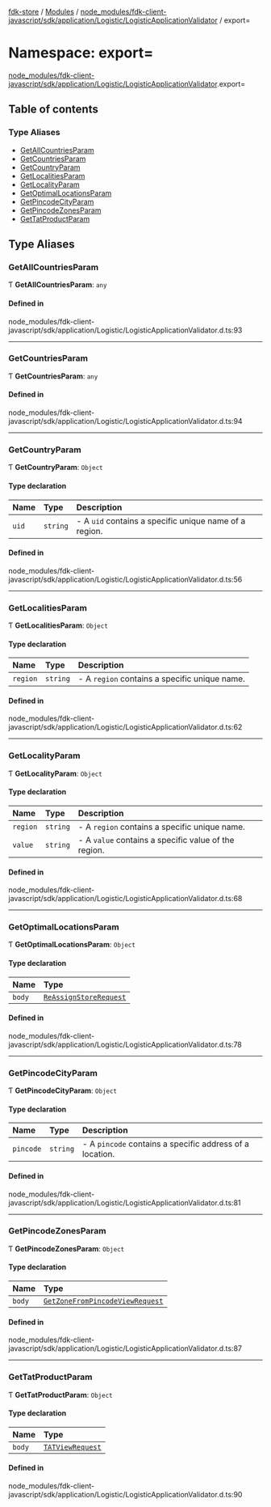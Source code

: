 [fdk-store](../README.md) / [Modules](../modules.md) / [node\_modules/fdk-client-javascript/sdk/application/Logistic/LogisticApplicationValidator](node_modules_fdk_client_javascript_sdk_application_Logistic_LogisticApplicationValidator.md) / export=

# Namespace: export=

[node_modules/fdk-client-javascript/sdk/application/Logistic/LogisticApplicationValidator](node_modules_fdk_client_javascript_sdk_application_Logistic_LogisticApplicationValidator.md).export=

## Table of contents

### Type Aliases

- [GetAllCountriesParam](node_modules_fdk_client_javascript_sdk_application_Logistic_LogisticApplicationValidator.export_.md#getallcountriesparam)
- [GetCountriesParam](node_modules_fdk_client_javascript_sdk_application_Logistic_LogisticApplicationValidator.export_.md#getcountriesparam)
- [GetCountryParam](node_modules_fdk_client_javascript_sdk_application_Logistic_LogisticApplicationValidator.export_.md#getcountryparam)
- [GetLocalitiesParam](node_modules_fdk_client_javascript_sdk_application_Logistic_LogisticApplicationValidator.export_.md#getlocalitiesparam)
- [GetLocalityParam](node_modules_fdk_client_javascript_sdk_application_Logistic_LogisticApplicationValidator.export_.md#getlocalityparam)
- [GetOptimalLocationsParam](node_modules_fdk_client_javascript_sdk_application_Logistic_LogisticApplicationValidator.export_.md#getoptimallocationsparam)
- [GetPincodeCityParam](node_modules_fdk_client_javascript_sdk_application_Logistic_LogisticApplicationValidator.export_.md#getpincodecityparam)
- [GetPincodeZonesParam](node_modules_fdk_client_javascript_sdk_application_Logistic_LogisticApplicationValidator.export_.md#getpincodezonesparam)
- [GetTatProductParam](node_modules_fdk_client_javascript_sdk_application_Logistic_LogisticApplicationValidator.export_.md#gettatproductparam)

## Type Aliases

### GetAllCountriesParam

Ƭ **GetAllCountriesParam**: `any`

#### Defined in

node_modules/fdk-client-javascript/sdk/application/Logistic/LogisticApplicationValidator.d.ts:93

___

### GetCountriesParam

Ƭ **GetCountriesParam**: `any`

#### Defined in

node_modules/fdk-client-javascript/sdk/application/Logistic/LogisticApplicationValidator.d.ts:94

___

### GetCountryParam

Ƭ **GetCountryParam**: `Object`

#### Type declaration

| Name | Type | Description |
| :------ | :------ | :------ |
| `uid` | `string` | - A `uid` contains a specific unique name of a region. |

#### Defined in

node_modules/fdk-client-javascript/sdk/application/Logistic/LogisticApplicationValidator.d.ts:56

___

### GetLocalitiesParam

Ƭ **GetLocalitiesParam**: `Object`

#### Type declaration

| Name | Type | Description |
| :------ | :------ | :------ |
| `region` | `string` | - A `region` contains a specific unique name. |

#### Defined in

node_modules/fdk-client-javascript/sdk/application/Logistic/LogisticApplicationValidator.d.ts:62

___

### GetLocalityParam

Ƭ **GetLocalityParam**: `Object`

#### Type declaration

| Name | Type | Description |
| :------ | :------ | :------ |
| `region` | `string` | - A `region` contains a specific unique name. |
| `value` | `string` | - A `value` contains a specific value of the region. |

#### Defined in

node_modules/fdk-client-javascript/sdk/application/Logistic/LogisticApplicationValidator.d.ts:68

___

### GetOptimalLocationsParam

Ƭ **GetOptimalLocationsParam**: `Object`

#### Type declaration

| Name | Type |
| :------ | :------ |
| `body` | [`ReAssignStoreRequest`](node_modules_fdk_client_javascript_sdk_application_Logistic_LogisticApplicationModel.export_.md#reassignstorerequest) |

#### Defined in

node_modules/fdk-client-javascript/sdk/application/Logistic/LogisticApplicationValidator.d.ts:78

___

### GetPincodeCityParam

Ƭ **GetPincodeCityParam**: `Object`

#### Type declaration

| Name | Type | Description |
| :------ | :------ | :------ |
| `pincode` | `string` | - A `pincode` contains a specific address of a location. |

#### Defined in

node_modules/fdk-client-javascript/sdk/application/Logistic/LogisticApplicationValidator.d.ts:81

___

### GetPincodeZonesParam

Ƭ **GetPincodeZonesParam**: `Object`

#### Type declaration

| Name | Type |
| :------ | :------ |
| `body` | [`GetZoneFromPincodeViewRequest`](node_modules_fdk_client_javascript_sdk_application_Logistic_LogisticApplicationModel.export_.md#getzonefrompincodeviewrequest) |

#### Defined in

node_modules/fdk-client-javascript/sdk/application/Logistic/LogisticApplicationValidator.d.ts:87

___

### GetTatProductParam

Ƭ **GetTatProductParam**: `Object`

#### Type declaration

| Name | Type |
| :------ | :------ |
| `body` | [`TATViewRequest`](node_modules_fdk_client_javascript_sdk_application_Logistic_LogisticApplicationModel.export_.md#tatviewrequest) |

#### Defined in

node_modules/fdk-client-javascript/sdk/application/Logistic/LogisticApplicationValidator.d.ts:90
